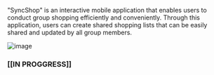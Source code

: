 "SyncShop" is an interactive mobile application that enables users to conduct group shopping efficiently and conveniently. Through this application, users can create shared shopping lists that can be easily shared and updated by all group members.

![image](https://github.com/LukaszKrolicki/SyncShop/assets/54467678/20d8e65b-42ac-4767-a148-f5f03c004ad8)

###               [[IN PROGGRESS]]



